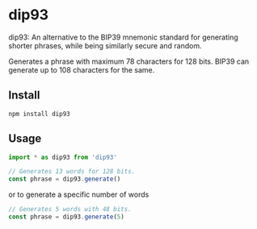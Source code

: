 # dip93

dip93: An alternative to the BIP39 mnemonic standard for generating shorter phrases, while being similarly secure and random.

Generates a phrase with maximum 78 characters for 128 bits. BIP39 can generate up to 108 characters for the same.

## Install

`npm install dip93`

## Usage

```js
import * as dip93 from 'dip93'

// Generates 13 words for 128 bits.
const phrase = dip93.generate()
```

or to generate a specific number of words

```js
// Generates 5 words with 48 bits.
const phrase = dip93.generate(5)
```

